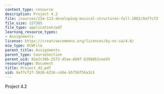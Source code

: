 ```yaml
---
content_type: resource
description: Project 4.2
file: /courses/21m-113-developing-musical-structures-fall-2002/9af7cf2f36306216cddeb5750f56a3c5_Project_42.pdf
file_size: 127385
file_type: application/pdf
learning_resource_types:
- Assignments
license: https://creativecommons.org/licenses/by-nc-sa/4.0/
ocw_type: OCWFile
parent_title: Assignments
parent_type: CourseSection
parent_uid: 81e2c30b-2573-45ae-668f-639b862cee55
resourcetype: Document
title: Project_42.pdf
uid: 9af7cf2f-3630-6216-cdde-b5750f56a3c5
---
```

Project 4.2